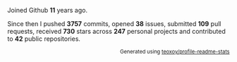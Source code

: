 Joined Github **11** years ago.

Since then I pushed **3757** commits, opened **38** issues, submitted **109** pull requests, received **730** stars across **247** personal projects and contributed to **42** public repositories.

<p align="right"><sub>Generated using <a href="https://github.com/marketplace/actions/profile-readme-stats">teoxoy/profile-readme-stats</a></sub></p>
